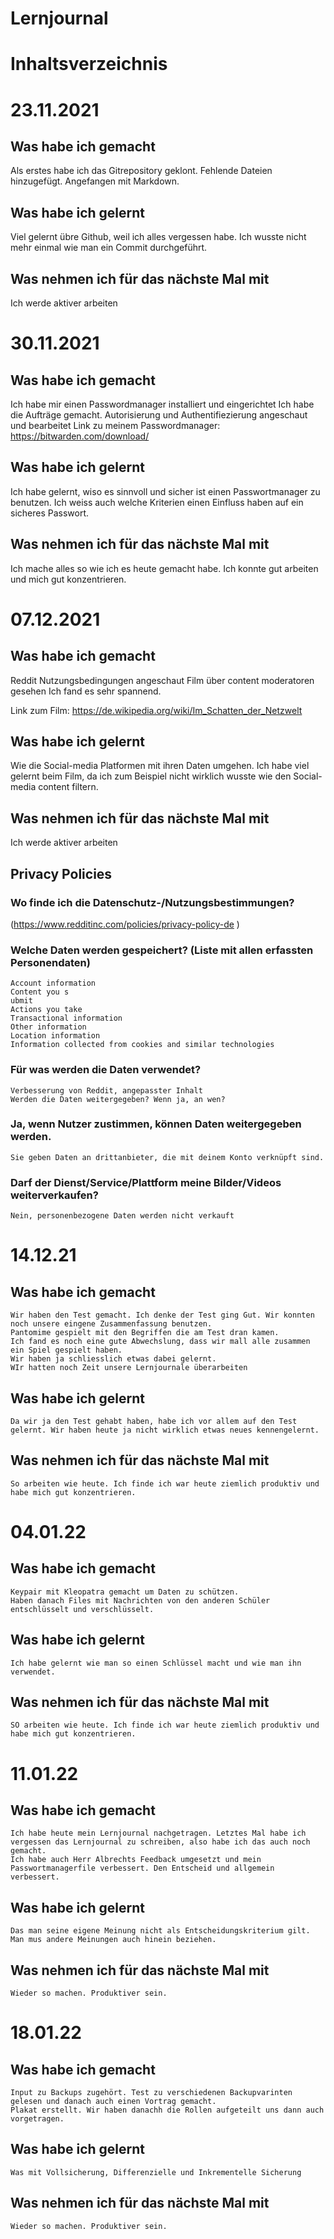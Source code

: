 # Lernjournal  <!-- omit in toc -->

# Inhaltsverzeichnis

# 23.11.2021

## Was habe ich gemacht

Als erstes habe ich das Gitrepository geklont. 
Fehlende Dateien hinzugefügt.
Angefangen mit Markdown.

## Was habe ich gelernt 

Viel gelernt übre Github, weil ich alles vergessen habe. Ich wusste nicht mehr einmal wie man ein Commit durchgeführt.

## Was nehmen ich für das nächste Mal mit

Ich werde aktiver arbeiten 


# 30.11.2021

## Was habe ich gemacht

Ich habe mir einen Passwordmanager installiert und eingerichtet
Ich habe die Aufträge gemacht.
Autorisierung und Authentifiezierung angeschaut und bearbeitet
Link zu meinem Passwordmanager: https://bitwarden.com/download/


## Was habe ich gelernt 

Ich habe gelernt, wiso es sinnvoll und sicher ist einen Passwortmanager zu benutzen.
Ich weiss auch welche Kriterien einen Einfluss haben auf ein sicheres Passwort.

## Was nehmen ich für das nächste Mal mit

Ich mache alles so wie ich es heute gemacht habe. Ich konnte gut arbeiten und mich gut konzentrieren.




# 07.12.2021

    
## Was habe ich gemacht

Reddit Nutzungsbedingungen angeschaut
Film über content moderatoren gesehen
Ich fand es sehr spannend.

Link zum Film: https://de.wikipedia.org/wiki/Im_Schatten_der_Netzwelt 

## Was habe ich gelernt 

Wie die Social-media Platformen mit ihren Daten umgehen.
Ich habe viel gelernt beim Film, da ich zum Beispiel nicht wirklich wusste wie den Social-media content filtern. 

## Was nehmen ich für das nächste Mal mit

Ich werde aktiver arbeiten 



## Privacy Policies


  ### Wo finde ich die Datenschutz-/Nutzungsbestimmungen?
  (https://www.redditinc.com/policies/privacy-policy-de )
  ### Welche Daten werden gespeichert? (Liste mit allen erfassten Personendaten)
    Account information
    Content you s
    ubmit
    Actions you take
    Transactional information
    Other information
    Location information
    Information collected from cookies and similar technologies
  ### Für was werden die Daten verwendet?
    Verbesserung von Reddit, angepasster Inhalt
    Werden die Daten weitergegeben? Wenn ja, an wen?
  ### Ja, wenn Nutzer zustimmen, können Daten weitergegeben werden.
    Sie geben Daten an drittanbieter, die mit deinem Konto verknüpft sind.
  ### Darf der Dienst/Service/Plattform meine Bilder/Videos weiterverkaufen?
    Nein, personenbezogene Daten werden nicht verkauft
    
    
    
  # 14.12.21
  
  
   ## Was habe ich gemacht

    Wir haben den Test gemacht. Ich denke der Test ging Gut. Wir konnten noch unsere eingene Zusammenfassung benutzen.
    Pantomime gespielt mit den Begriffen die am Test dran kamen.
    Ich fand es noch eine gute Abwechslung, dass wir mall alle zusammen ein Spiel gespielt haben.
    Wir haben ja schliesslich etwas dabei gelernt.
    WIr hatten noch Zeit unsere Lernjournale überarbeiten

   ## Was habe ich gelernt 

    Da wir ja den Test gehabt haben, habe ich vor allem auf den Test gelernt. Wir haben heute ja nicht wirklich etwas neues kennengelernt. 

   ## Was nehmen ich für das nächste Mal mit

    So arbeiten wie heute. Ich finde ich war heute ziemlich produktiv und habe mich gut konzentrieren. 
  
  
  
   # 04.01.22
  
  
   ## Was habe ich gemacht

    Keypair mit Kleopatra gemacht um Daten zu schützen.
    Haben danach Files mit Nachrichten von den anderen Schüler entschlüsselt und verschlüsselt.
    

   ## Was habe ich gelernt 

    Ich habe gelernt wie man so einen Schlüssel macht und wie man ihn verwendet.

   ## Was nehmen ich für das nächste Mal mit

    SO arbeiten wie heute. Ich finde ich war heute ziemlich produktiv und habe mich gut konzentrieren. 
    
    
   # 11.01.22
  
  
   ## Was habe ich gemacht

    Ich habe heute mein Lernjournal nachgetragen. Letztes Mal habe ich vergessen das Lernjournal zu schreiben, also habe ich das auch noch gemacht.
    Ich habe auch Herr Albrechts Feedback umgesetzt und mein Passwortmanagerfile verbessert. Den Entscheid und allgemein verbessert.

   ## Was habe ich gelernt 

    Das man seine eigene Meinung nicht als Entscheidungskriterium gilt. Man mus andere Meinungen auch hinein beziehen.

   ## Was nehmen ich für das nächste Mal mit

    Wieder so machen. Produktiver sein. 


   # 18.01.22
  
  
   ## Was habe ich gemacht

    Input zu Backups zugehört. Test zu verschiedenen Backupvarinten gelesen und danach auch einen Vortrag gemacht.
    Plakat erstellt. Wir haben danachh die Rollen aufgeteilt uns dann auch vorgetragen.
    

   ## Was habe ich gelernt 

    Was mit Vollsicherung, Differenzielle und Inkrementelle Sicherung

   ## Was nehmen ich für das nächste Mal mit

    Wieder so machen. Produktiver sein. 
